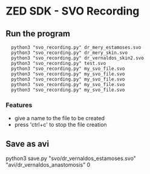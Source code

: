 # ZED SDK - SVO Recording

 
## Run the program

      python3 "svo_recording.py" dr_mery_estamoses.svo
      python3 "svo_recording.py" dr_mery_skin.svo
      python3 "svo_recording.py" dr_vernaldos_skin2.svo
      python3 "svo_recording.py" test.svo
      python3 "svo_recording.py" my_svo_file.svo
      python3 "svo_recording.py" my_svo_file.svo
      python3 "svo_recording.py" my_svo_file.svo
      python3 "svo_recording.py" my_svo_file.svo
      python3 "svo_recording.py" my_svo_file.svo
      

### Features
 - give a name to the file to be created
 - press 'ctrl+c' to stop the file creation

## Save as avi
python3 save.py "svo/dr_vernaldos_estamoses.svo" "avi/dr_vernaldos_anastomosis" 0
